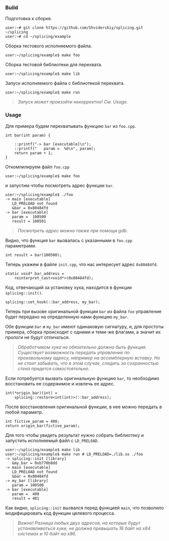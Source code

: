 ### Build

Подготовка к сборке.

	user:~# git clone https://github.com/Shviderskiy/splicing.git ~/splicing
	user:~# cd ~/splicing/example


Сборка тестового исполняемого файла.
 
	user:~/splicing/example$ make foo


Сборка тестовой библиотеки для перехвата.
 
	user:~/splicing/example$ make lib


Запуск исполняемого файла с библиотекой перехвата.
 
	user:~/splicing/example$ make run

> *Запуск может произойти некорректно! См. Usage.*

### Usage

Для примера будем перехватывать функцию `bar` из `foo.cpp`.


	int bar(int param) {

    	::printf("-> bar [executable]\n");
    	::printf("   param =  %d\n", param);
    	return param + 1;
	}


Откомпилируем файл `foo.cpp`

	user:~/splicing/example$ make foo

и запустим чтобы посмотреть адрес функции `bar`.

	user:~/splicing/example$ ./foo
	-> main [executable]
   	   LD_PRELOAD not found
       &bar = 0x80484fd
	-> bar [executable]
       param =  100500
       result = 100501

> *Посмотреть адрес можно также при помощи gdb.*



Видно, что функция `bar` вызвалась с указанными в `foo.cpp` параметрами.

	int result = bar(100500);


Теперь укажем в файле `init.cpp`, что нас интересует адрес `0x80484fd`.

	static void* bar_address = 
	    reinterpret_cast<void*>(0x80484fd);


Код, отвечающий за установку хука, находится в функции `splicing::init()`.

	splicing::set_hook(::bar_address, my_bar);

Теперь при вызове оригинальной функции `bar` из файла `foo` управление будет передано на определенную нами функцию `my_bar`. 

Обе функции `bar` и `my_bar` имеют одинаковую сигнатуру, и, для простоты примера, сборка происходит с одними и теми-же флагами, а значит их прологи не будут отличаться.

> *Обработчиком хука не обязательно должна быть функция. Существует возможность передать управление по произвольному адресу, например на ассемблерную вставку. Но не стоит забывать, что в этом случае, следить за сохранностью стека придется самостоятельно.*


Если потребуется вызвать оригинальную функцию `bar`, то необходимо восстановить ее содержимое и извлечь ее адрес.

	int(*origin_bar)(int) = 
	    splicing::restore<int(int)>(::bar_address);



После восстановления оригинальной функции, в нее можно передать в любой параметр.

	int fictive_param = 400;
	return origin_bar(fictive_param);


Для того чтобы увидеть результат нужно собрать библиотеку и запустить исполняемый файл с `LD_PRELOAD`.

	user:~/splicing/example$ make lib
	user:~/splicing/example$ make run # LD_PRELOAD=./lib.so ./foo
	-> splicing::init [library]
   	   &my_bar = 0xb770b8dd
	-> main [executable]
	   LD_PRELOAD not found
       &bar = 0x80484fd
	-> my_bar [library]
   	   param = 100500
	-> bar [executable]
   	   param =  400
   	   result = 401

Как видно, `splicing::init` вызвался перед функцией `main`, что позволило модифицировать код функции целевого процесса.


> *Важно! Разница любых двух адресов, на которые будут устанавливаться хуки, не должна превышать 16 байт на x64 системах и 10 байт на x86.*

